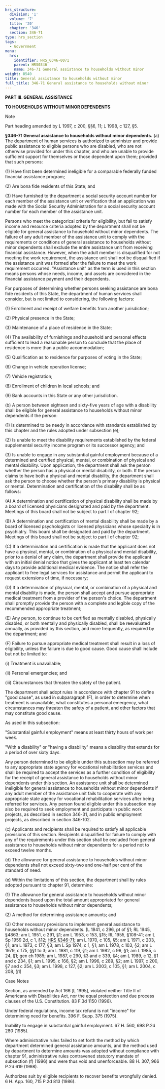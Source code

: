 ```yaml
---
hrs_structure:
  division: '1'
  volume: '7'
  title: '20'
  chapter: '346'
  section: 346-71
type: hrs_section
tags:
  - Government
menu:
  hrs:
    identifier: HRS_0346-0071
    parent: HRS0346
    name: 346-71 General assistance to households without minor
weight: 8540
title: General assistance to households without minor
full_title: 346-71 General assistance to households without minor
---
```

**PART III. GENERAL ASSISTANCE**

**TO HOUSEHOLDS WITHOUT MINOR DEPENDENTS**

Note

Part heading amended by L 1997, c 200, §§6, 11; L 1998, c 127, §5.

**§346-71 General assistance to households without minor dependents.** (a) The department of human services is authorized to administer and provide public assistance to eligible persons who are disabled, who are not otherwise provided for under this chapter, and who are unable to provide sufficient support for themselves or those dependent upon them; provided that such persons:

(1) Have first been determined ineligible for a comparable federally funded financial assistance program;

(2) Are bona fide residents of this State; and

(3) Have furnished to the department a social security account number for each member of the assistance unit or verification that an application was made with the Social Security Administration for a social security account number for each member of the assistance unit.

Persons who meet the categorical criteria for eligibility, but fail to satisfy income and resource criteria adopted by the department shall not be eligible for general assistance to household without minor dependents. The failure of any adult member of the assistance unit to comply with the requirements or conditions of general assistance to households without minor dependents shall exclude the entire assistance unit from receiving financial assistance. However, when the adult member is disqualified for not meeting the work requirement, the assistance unit shall not be disqualified if the assistance unit was formed after the failure to meet the work requirement occurred. "Assistance unit" as the term is used in this section means persons whose needs, income, and assets are considered in the financial assistance payment and their dependents.

For purposes of determining whether persons seeking assistance are bona fide residents of this State, the department of human services shall consider, but is not limited to considering, the following factors:

(1) Enrollment and receipt of welfare benefits from another jurisdiction;

(2) Physical presence in the State;

(3) Maintenance of a place of residence in the State;

(4) The availability of furnishings and household and personal effects sufficient to lead a reasonable person to conclude that the place of residence is more than a public accommodation;

(5) Qualification as to residence for purposes of voting in the State;

(6) Change in vehicle operation license;

(7) Vehicle registration;

(8) Enrollment of children in local schools; and

(9) Bank accounts in this State or any other jurisdiction.

(b) A person between eighteen and sixty-five years of age with a disability shall be eligible for general assistance to households without minor dependents if the person:

(1) Is determined to be needy in accordance with standards established by this chapter and the rules adopted under subsection (e);

(2) Is unable to meet the disability requirements established by the federal supplemental security income program or its successor agency; and

(3) Is unable to engage in any substantial gainful employment because of a determined and certified physical, mental, or combination of physical and mental disability. Upon application, the department shall ask the person whether the person has a physical or mental disability, or both. If the person claims to have both a physical and mental disability, the department shall ask the person to choose whether the person's primary disability is physical or mental. Determination and certification of the disability shall be as follows:

(A) A determination and certification of physical disability shall be made by a board of licensed physicians designated and paid by the department. Meetings of this board shall not be subject to part I of chapter 92;

(B) A determination and certification of mental disability shall be made by a board of licensed psychologists or licensed physicians whose specialty is in psychiatry. This board shall be designated and paid by the department. Meetings of this board shall not be subject to part I of chapter 92;

(C) If a determination and certification is made that the applicant does not have a physical, mental, or combination of a physical and mental disability, prior to a denial of any claim, the department shall provide the applicant with an initial denial notice that gives the applicant at least ten calendar days to provide additional medical evidence. The notice shall refer the applicant to free legal services for assistance and permit the applicant to request extensions of time, if necessary;

(D) If a determination of physical, mental, or combination of a physical and mental disability is made, the person shall accept and pursue appropriate medical treatment from a provider of the person's choice. The department shall promptly provide the person with a complete and legible copy of the recommended appropriate treatment;

(E) Any person, to continue to be certified as mentally disabled, physically disabled, or both mentally and physically disabled, shall be reevaluated annually, as provided by this section, and more frequently, as required by the department; and

(F) Failure to pursue appropriate medical treatment shall result in a loss of eligibility, unless the failure is due to good cause. Good cause shall include but not be limited to:

(i) Treatment is unavailable;

(ii) Personal emergencies; and

(iii) Circumstances that threaten the safety of the patient.

The department shall adopt rules in accordance with chapter 91 to define "good cause", as used in subparagraph (F), in order to determine when treatment is unavailable, what constitutes a personal emergency, what circumstances may threaten the safety of a patient, and other factors that may constitute good cause.

As used in this subsection:

"Substantial gainful employment" means at least thirty hours of work per week.

"With a disability" or "having a disability" means a disability that extends for a period of over sixty days.

Any person determined to be eligible under this subsection may be referred to any appropriate state agency for vocational rehabilitation services and shall be required to accept the services as a further condition of eligibility for the receipt of general assistance to households without minor dependents under this section. An assistance unit shall be determined ineligible for general assistance to households without minor dependents if any adult member of the assistance unit fails to cooperate with any appropriate state agency for vocational rehabilitation services after being referred for services. Any person found eligible under this subsection may also be required to seek employment and participate in public work projects, as described in section 346-31, and in public employment projects, as described in section 346-102.

(c) Applicants and recipients shall be required to satisfy all applicable provisions of this section. Recipients disqualified for failure to comply with any of the requirements under this section shall be excluded from general assistance to households without minor dependents for a period not to exceed twelve months.

(d) The allowance for general assistance to households without minor dependents shall not exceed sixty-two and one-half per cent of the standard of need.

(e) Within the limitations of this section, the department shall by rules adopted pursuant to chapter 91, determine:

(1) The allowance for general assistance to households without minor dependents based upon the total amount appropriated for general assistance to households without minor dependents;

(2) A method for determining assistance amounts; and

(3) Other necessary provisions to implement general assistance to households without minor dependents. [L 1941, c 296, pt of §1; RL 1945, §4863; am L 1951, c 291, §1; am L 1953, c 153, §15; RL 1955, §108-41; am L Sp 1959 2d, c 1, §12; [HRS §346-71](/title-20/chapter-346/section-346-71/); am L 1970, c 105, §5; am L 1971, c 203, §1; am L 1973, c 177, §3; am L Sp 1974, c 1, §1; am L 1978, c 103, §2; am L 1979, c 175, §§1 to 3; am L 1981, c 119, §1; am L 1982, c 99, §1; am L 1985, c 24, §1; gen ch 1985; am L 1987, c 290, §3 and c 339, §4; am L 1989, c 12, §1 and c 234, §1; am L 1995, c 166, §2; am L 1996, c 289, §2; am L 1997, c 200, §7 and c 354, §3; am L 1998, c 127, §2; am L 2003, c 105, §1; am L 2004, c 208, §1]

Case Notes

Section, as amended by Act 166 [L 1995], violated neither Title II of Americans with Disabilities Act, nor the equal protection and due process clauses of the U.S. Constitution. 83 F.3d 1150 (1996).

Under federal regulations, income tax refund is not "income" for determining need for benefits. 396 F. Supp. 375 (1975).

Inability to engage in substantial gainful employment. 67 H. 560, 698 P.2d 280 (1985).

Where administrative rules failed to set forth the method by which department determined general assistance amounts, and the method used by department to determine amounts was adopted without compliance with chapter 91, administrative rules contravened statutory mandate of subsection (f) (1996) and were thus void and unenforceable. 88 H. 307, 966 P.2d 619 (1998).

Authorizes suit by eligible recipients to recover benefits wrongfully denied. 6 H. App. 160, 715 P.2d 813 (1986).